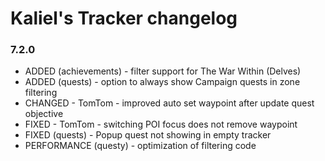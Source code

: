 # Kaliel's Tracker changelog
### 7.2.0
- ADDED (achievements) - filter support for The War Within (Delves)
- ADDED (quests) - option to always show Campaign quests in zone filtering
- CHANGED - TomTom - improved auto set waypoint after update quest objective
- FIXED - TomTom - switching POI focus does not remove waypoint
- FIXED (quests) - Popup quest not showing in empty tracker
- PERFORMANCE (questy) - optimization of filtering code
